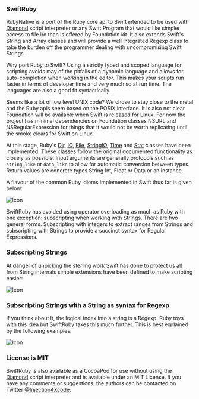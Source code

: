 ### SwiftRuby

RubyNative is a port of the Ruby core api to Swift intended to be used with [Diamond](https://github.com/RubyNative/Diamond)
script interpreter or any Swift Program that would like simpler access to file i/o than is offered
by Foundation kit. It also extends Swift's String and Array classes and will provide a
well integrated Regexp class to take the burden off the programmer dealing with 
uncompromising Swift Strings.

Why port Ruby to Swift? Using a strictly typed and scoped language for scripting
avoids may of the pitfalls of a dynamic language and allows for auto-completion
when working in the editor. This makes your scripts run faster in terms of
developer time and very much so at run time. The languages are also a good
fit syntactically.

Seems like a lot of low level UNIX code? We chose to stay close to the metal and the
Ruby apis seem based on the POSIX interface. It is also not clear Foundation will
be available when Swift is released for Linux. For now the project has minimal
dependencies on Foundation classes NSURL and NSRegularExpression for things that it
would not be worth replicating until the smoke clears for Swift on Linux.

At this stage, Ruby's [Dir](http://ruby-doc.org/core-2.2.3/Dir.html), [IO](http://ruby-doc.org/core-2.2.3/IO.html),
[File](http://ruby-doc.org/core-2.2.3/File.html), [StringIO](http://ruby-doc.org/stdlib-2.2.3/libdoc/stringio/rdoc/StringIO.html),
[Time](http://ruby-doc.org/core-2.2.3/Time.html) and [Stat](http://ruby-doc.org/core-2.2.3/File/Stat.html) classes have been implemented.
These classes follow the original documented functionality as closely as possible.
Input arguments are generally protocols such as `string_like` or `data_like`
to allow for automatic conversion between types. Return values are concrete
types String Int, Float or Data or an instance.

A flavour of the common Ruby idioms implemented in Swift thus far is given below:

![Icon](http://injectionforxcode.johnholdsworth.com/ruby.png)

SwiftRuby has avoided using operator overloading as much as Ruby with one exception:
subscripting when working with Strings. There are two general forms. Subscripting
with integers to extract ranges from Strings and subscripting with Strings to
provide a succinct syntax for Regular Expressions.

### Subscripting Strings

At danger of unpicking the sterling work Swift has done to protect us all from
String internals simple extensions have been defined to make scripting easier:

![Icon](http://injectionforxcode.johnholdsworth.com/strings.png)

### Subscripting Strings with a String as syntax for Regexp

If you think about it, the logical index into a string is a Regexp. Ruby toys with this idea
but SwiftRuby takes this much further. This is best explained by the following examples:

![Icon](http://injectionforxcode.johnholdsworth.com/regexps.png)

### License is MIT

SwiftRuby is also available as a CocoaPod for use without using the [Diamond](https://github.com/RubyNative/Diamond)
script interpreter and is available under an MIT License. If you have any comments or suggestions, the
authors can be contacted on Twitter [@Injection4Xcode](https://twitter.com/#!/@Injection4Xcode).
